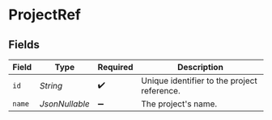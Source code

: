 # ProjectRef


## Fields

| Field                                       | Type                                        | Required                                    | Description                                 |
| ------------------------------------------- | ------------------------------------------- | ------------------------------------------- | ------------------------------------------- |
| `id`                                        | *String*                                    | :heavy_check_mark:                          | Unique identifier to the project reference. |
| `name`                                      | *JsonNullable<String>*                      | :heavy_minus_sign:                          | The project's name.                         |